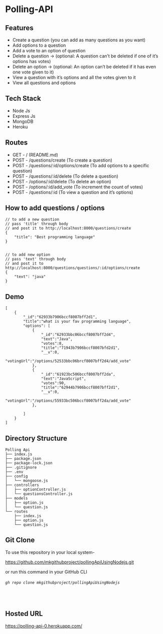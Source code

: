 # Polling-API

## Features
- Create a question (you can add as many questions as you want)
- Add options to a question
- Add a vote to an option of question
- Delete a question → (optional: A question can’t be deleted if one of it’s options has votes)
- Delete an option → (optional: An option can’t be deleted if it has even one vote given to it)
- View a question with it’s options and all the votes given to it
- View all questions and options


## Tech Stack
- Node Js
- Express Js
- MongoDB
- Heroku

## Routes
- GET  -  / (README.md)
- POST -  /questions/create  (To create a question)
- POST -  /questions/:id/options/create  (To add options to a specific question)
- POST -  /questions/:id/delete (To delete a question)
- POST -  /options/:id/delete (To delete an option)
- POST -  /options/:id/add_vote (To increment the count of votes)
- POST  -  /questions/:id (To view a question and it’s options)

## How to add questions / options
```
// to add a new question 
// pass 'title' through body
// and post it to http://localhost:8000/questions/create
{
    "title": "Best programming language"
}


// to add new option
// pass 'text' through body
// and post it to http://localhost:8000/questions/questions/:id/options/create
{
    "text": "java"
}
```

## Demo 
```
[
    {
        "_id":"62933b7906bccf8007bff2d1",
        "title":"what is your fav programming language",
        "options": [
            {
                "_id":"62933bbc06bccf8007bff2d4",
                "text":"Java",
                "votes":8,
                "title":"71943b7906bccf8007bfd2d1",
                "__v":0,
                "votingUrl":"/options/52533bbc06brcf8007bff2d4/add_vote"
            },
            {
                "_id":"61923bc506bccf8007bff2da",
                "text":"JavaScript",
                "votes":90,
                "title":"62944b7906bccf8007bff2d1",
                "__v":0,
                "votingUrl":"/options/55933bc506bccf8007bff2da/add_vote"
            },
            
        ]
    }
]
```


## Directory Structure

```
Polling Api
├── index.js
├── package.json
├── package-lock.json
├── .gitignore
├── .env
├── config
│   └── mongoose.js
├── controllers
│   ├── optionController.js
│   └── questionsController.js
├── models
│   ├── option.js
│   └── question.js
└── routes
    ├── index.js
    ├── option.js
    └── question.js
```


## Git Clone
To use this repository in your local system-

<a href="https://github.com/mkgithubproject/pollingApiUsingNodejs.git" target="_blank">https://github.com/mkgithubproject/pollingApiUsingNodejs.git </a>


or run this command in your GitHub CLI

###### `gh repo clone mkgithubproject/pollingApiUsingNodejs`
<br>




## Hosted URL 
https://polling-api-0.herokuapp.com/
